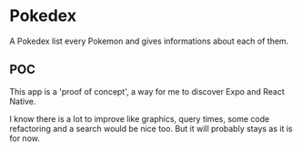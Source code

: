 # Pokedex

A Pokedex list every Pokemon and gives informations about each of them.

## POC
This app is a 'proof of concept', a way for me to discover Expo and React Native.

I know there is a lot to improve like graphics, query times, some code refactoring and a search would be nice too. But it will probably stays as it is for now.

